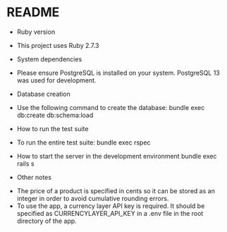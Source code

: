 # README

* Ruby version
- This project uses Ruby 2.7.3

* System dependencies
- Please ensure PostgreSQL is installed on your system.  PostgreSQL 13 was used for development.

* Database creation
- Use the following command to create the database:
  bundle exec db:create db:schema:load

* How to run the test suite
- To run the entire test suite:
  bundle exec rspec

* How to start the server in the development environment
  bundle exec rails s

* Other notes
- The price of a product is specified in cents so it can be stored as an integer in order to avoid cumulative rounding errors.
- To use the app, a currency layer API key is required.  It should be specified as CURRENCYLAYER_API_KEY in a .env file in the root directory of the app.